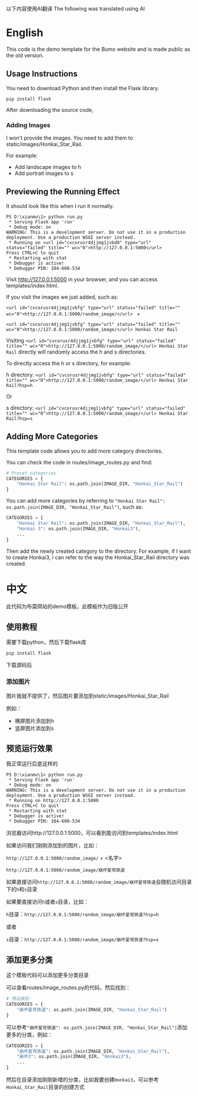 以下内容使用AI翻译
The following was translated using AI

# English
This code is the demo template for the Bumo website and is made public as the old version.

## Usage Instructions

You need to download Python and then install the Flask library.

```
pip install flask
```

After downloading the source code,

### Adding Images

I won't provide the images. You need to add them to static/images/Honkai_Star_Rail.

For example:
- Add landscape images to h
- Add portrait images to s

## Previewing the Running Effect

It should look like this when I run it normally.

```
PS D:\xianmu\1> python run.py
 * Serving Flask app 'run'
 * Debug mode: on
WARNING: This is a development server. Do not use it in a production deployment. Use a production WSGI server instead.
 * Running on <url id="cvcorusr4djjmg1jvbd0" type="url" status="failed" title="" wc="0">http://127.0.0.1:5000</url> 
Press CTRL+C to quit
 * Restarting with stat
 * Debugger is active!
 * Debugger PIN: 104-608-534
```

Visit <url id="cvcorusr4djjmg1jvbd0" type="url" status="failed" title="" wc="0">http://127.0.0.1:5000</url> in your browser, and you can access templates/index.html.

If you visit the images we just added, such as:

`<url id="cvcorusr4djjmg1jvbfg" type="url" status="failed" title="" wc="0">http://127.0.0.1:5000/random_image/</url> ` + <name>

`<url id="cvcorusr4djjmg1jvbfg" type="url" status="failed" title="" wc="0">http://127.0.0.1:5000/random_image/</url> Honkai Star Rail`

Visiting `<url id="cvcorusr4djjmg1jvbfg" type="url" status="failed" title="" wc="0">http://127.0.0.1:5000/random_image/</url> Honkai Star Rail` directly will randomly access the h and s directories.

To directly access the h or s directory, for example:

h directory: `<url id="cvcorusr4djjmg1jvbfg" type="url" status="failed" title="" wc="0">http://127.0.0.1:5000/random_image/</url> Honkai Star Rail?hsp=h`

Or

s directory: `<url id="cvcorusr4djjmg1jvbfg" type="url" status="failed" title="" wc="0">http://127.0.0.1:5000/random_image/</url> Honkai Star Rail?hsp=s`

## Adding More Categories

This template code allows you to add more category directories.

You can check the code in routes/image_routes.py and find:
```python
# Preset categories
CATEGORIES = {
    "Honkai Star Rail": os.path.join(IMAGE_DIR, "Honkai_Star_Rail")
}
```

You can add more categories by referring to `"Honkai Star Rail": os.path.join(IMAGE_DIR, "Honkai_Star_Rail")`, such as:

```python
CATEGORIES = {
    "Honkai Star Rail": os.path.join(IMAGE_DIR, "Honkai_Star_Rail"),
    "Honkai 3": os.path.join(IMAGE_DIR, "Honkai3"),
    ...
}
```

Then add the newly created category to the directory. For example, if I want to create Honkai3, I can refer to the way the Honkai_Star_Rail directory was created.

# 中文
此代码为布莫网站的demo模板，此模板作为旧版公开

## 使用教程

需要下载python，然后下载flask库

```
pip install flask
```

下载源码后

### 添加图片

图片我就不提供了，然后图片要添加到static/images/Honkai_Star_Rail

例如：
 - 横屏图片添加到h
 - 竖屏图片添加到s

## 预览运行效果

我正常运行后是这样的

```
PS D:\xianmu\1> python run.py
 * Serving Flask app 'run'
 * Debug mode: on
WARNING: This is a development server. Do not use it in a production deployment. Use a production WSGI server instead.
 * Running on http://127.0.0.1:5000
Press CTRL+C to quit
 * Restarting with stat
 * Debugger is active!
 * Debugger PIN: 104-608-534
```

浏览器访问http://127.0.0.1:5000，可以看到能访问到templates/index.html

如果访问我们刚刚添加到的图片，比如：

`http://127.0.0.1:5000/random_image/` + <名字>

`http://127.0.0.1:5000/random_image/崩坏星穹铁道`

如果直接访问`http://127.0.0.1:5000/random_image/崩坏星穹铁道`会随机访问目录下的`h`和`s`目录

如果要直接访问`h`或者`s`目录，比如：

`h`目录：`http://127.0.0.1:5000/random_image/崩坏星穹铁道?hsp=h`

或者

`s`目录：`http://127.0.0.1:5000/random_image/崩坏星穹铁道?hsp=s`

## 添加更多分类

这个模板代码可以添加更多分类目录

可以查看routes/image_routes.py的代码，然后找到：
```python
# 预设类别
CATEGORIES = {
    "崩坏星穹铁道": os.path.join(IMAGE_DIR, "Honkai_Star_Rail")
}
```

可以参考`"崩坏星穹铁道": os.path.join(IMAGE_DIR, "Honkai_Star_Rail")`添加更多的分类，例如：

```python
CATEGORIES = {
    "崩坏星穹铁道": os.path.join(IMAGE_DIR, "Honkai_Star_Rail"),
    "崩坏3": os.path.join(IMAGE_DIR, "Honkai3"),
    ...
}
```

然后在目录添加刚刚新增的分类，比如我要创建`Honkai3`，可以参考`Honkai_Star_Rail`目录的创建方式
